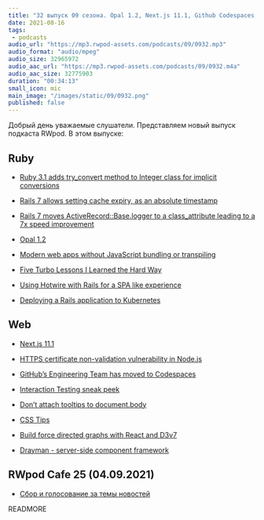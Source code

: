 ```yaml
---
title: "32 выпуск 09 сезона. Opal 1.2, Next.js 11.1, Github Codespaces, Turbo, CSS Tips, Drayman и прочее"
date: 2021-08-16
tags:
 - podcasts
audio_url: "https://mp3.rwpod-assets.com/podcasts/09/0932.mp3"
audio_format: "audio/mpeg"
audio_size: 32965972
audio_aac_url: "https://mp3.rwpod-assets.com/podcasts/09/0932.m4a"
audio_aac_size: 32775903
duration: "00:34:13"
small_icon: mic
main_image: "/images/static/09/0932.png"
published: false
---
```


Добрый день уважаемые слушатели. Представляем новый выпуск подкаста RWpod. В этом выпуске:

## Ruby

 - [Ruby 3.1 adds try_convert method to Integer class for implicit conversions](https://blog.saeloun.com/2021/08/03/ruby-adds-integer-try-convert)
 - [Rails 7 allows setting cache expiry, as an absolute timestamp](https://blog.saeloun.com/2021/07/28/rails-7-adds-absolute-timestamp-cache-expiry)
 - [Rails 7 moves ActiveRecord::Base.logger to a class_attribute leading to a 7x speed improvement](https://blog.saeloun.com/2021/08/10/logger-class-attr.html)
 - [Opal 1.2](https://opalrb.com/blog/2021/08/09/opal-1-2/)
 - [Modern web apps without JavaScript bundling or transpiling](https://world.hey.com/dhh/modern-web-apps-without-javascript-bundling-or-transpiling-a20f2755)


 - [Five Turbo Lessons I Learned the Hard Way](https://www.viget.com/articles/five-turbo-lessons-i-learned-the-hard-way/)
 - [Using Hotwire with Rails for a SPA like experience](https://www.mikewilson.dev/posts/using-hotwire-with-rails-for-a-spa-like-experience/)
 - [Deploying a Rails application to Kubernetes](https://kubernetes-rails.com/)

## Web

 - [Next.js 11.1](https://nextjs.org/blog/next-11-1)
 - [HTTPS certificate non-validation vulnerability in Node.js](https://httptoolkit.tech/blog/node-https-vulnerability/)
 - [GitHub’s Engineering Team has moved to Codespaces](https://github.blog/2021-08-11-githubs-engineering-team-moved-codespaces/)
 - [Interaction Testing sneak peek](https://storybook.js.org/blog/interaction-testing-sneak-peek/)


 - [Don’t attach tooltips to document.body](https://atfzl.com/don-t-attach-tooltips-to-document-body)
 - [CSS Tips](https://markodenic.com/css-tips/)
 - [Build force directed graphs with React and D3v7](https://reactfordataviz.com/articles/force-directed-graphs-with-react-and-d3v7/)
 - [Drayman - server-side component framework](https://www.drayman.io/)

## RWpod Cafe 25 (04.09.2021)

 - [Сбор и голосование за темы новостей](https://github.com/rwpod/cafe-discussions/discussions/10)


READMORE
